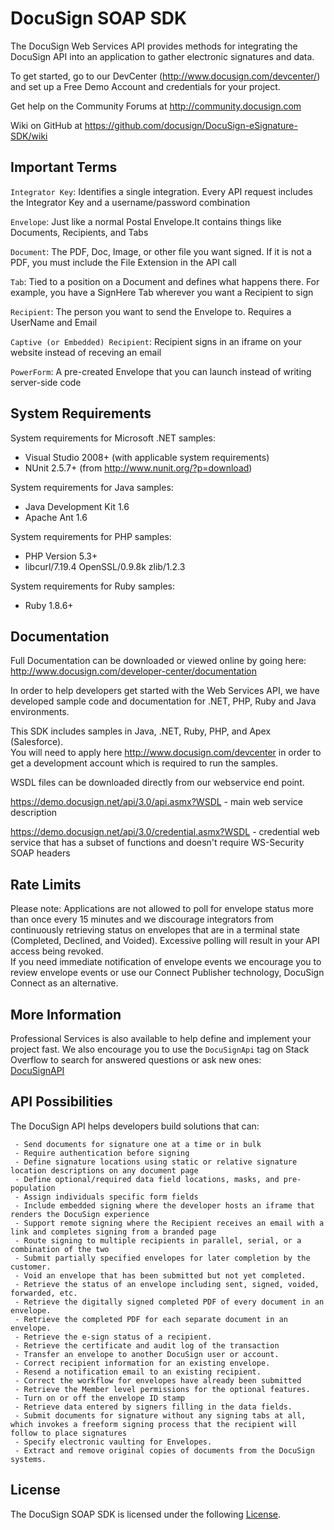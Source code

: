 DocuSign SOAP SDK
===========================================================================

The DocuSign Web Services API provides methods for integrating the DocuSign 
API into an application to gather electronic signatures and data. 

To get started, go to our DevCenter (http://www.docusign.com/devcenter/)
and set up a Free Demo Account and credentials for your project.

Get help on the Community Forums at http://community.docusign.com

Wiki on GitHub at https://github.com/docusign/DocuSign-eSignature-SDK/wiki



Important Terms
----------

`Integrator Key`: Identifies a single integration. Every API 
request includes the Integrator Key and a 
username/password combination

`Envelope`: Just like a normal Postal Envelope.It contains 
things like Documents, Recipients, and Tabs

`Document`: The PDF, Doc, Image, or other file you want 
signed. If it is not a PDF, you must include the File 
Extension in the API call

`Tab`: Tied to a position on a Document and defines what 
happens there. For example, you have a SignHere Tab 
wherever you want a Recipient to sign

`Recipient`: The person you want to send the Envelope 
to. Requires a UserName and Email

`Captive (or Embedded) Recipient`: Recipient signs in an iframe on your 
website instead of receving an email 

`PowerForm`: A pre-created Envelope that you can launch
instead of writing server-side code


System Requirements
----------

System requirements for Microsoft .NET samples:
- Visual Studio 2008+ (with applicable system requirements)
- NUnit 2.5.7+ (from http://www.nunit.org/?p=download)
 
System requirements for Java samples:
- Java Development Kit 1.6
- Apache Ant 1.6

System requirements for PHP samples:
- PHP Version 5.3+
-  libcurl/7.19.4 OpenSSL/0.9.8k zlib/1.2.3 

System requirements for Ruby samples:
- Ruby 1.8.6+


Documentation
----------

Full Documentation can be downloaded or viewed online by going here:
http://www.docusign.com/developer-center/documentation

In order to help developers get started with the Web Services API, we have
developed sample code and documentation for .NET, PHP, Ruby and Java
environments.  

This SDK includes samples in Java, .NET, Ruby, PHP, and Apex (Salesforce).  
You will need to apply here http://www.docusign.com/devcenter in order to get 
a development account which is required to run the samples.
 
WSDL files can be downloaded directly from our webservice end point.

https://demo.docusign.net/api/3.0/api.asmx?WSDL - 
main web service description 

https://demo.docusign.net/api/3.0/credential.asmx?WSDL -
credential web service that has a subset of functions and doesn't require
WS-Security SOAP headers


Rate Limits
----------

Please note: Applications are not allowed to poll for envelope status more
than once every 15 minutes and we discourage integrators from continuously
retrieving status on envelopes that are in a terminal state (Completed, 
Declined, and Voided).  Excessive polling will result in your API access 
being revoked.  
If you need immediate notification of envelope events we encourage you to 
review envelope events or use our Connect Publisher technology, DocuSign 
Connect as an alternative.


More Information
----------

Professional Services is also available to help define and implement your
project fast.  We also encourage you to use the `DocuSignApi` tag on Stack
Overflow to search for answered questions or ask new ones:  
[DocuSignAPI](http://stackoverflow.com/questions/tagged/docusignapi)


API Possibilities
----------

The DocuSign API helps developers build solutions that can: 

     - Send documents for signature one at a time or in bulk
     - Require authentication before signing
     - Define signature locations using static or relative signature location descriptions on any document page
     - Define optional/required data field locations, masks, and pre-population
     - Assign individuals specific form fields
     - Include embedded signing where the developer hosts an iframe that renders the DocuSign experience
     - Support remote signing where the Recipient receives an email with a link and completes signing from a branded page
     - Route signing to multiple recipients in parallel, serial, or a combination of the two
     - Submit partially specified envelopes for later completion by the customer.
     - Void an envelope that has been submitted but not yet completed.
     - Retrieve the status of an envelope including sent, signed, voided, forwarded, etc.
     - Retrieve the digitally signed completed PDF of every document in an envelope.
     - Retrieve the completed PDF for each separate document in an envelope.
     - Retrieve the e-sign status of a recipient.
     - Retrieve the certificate and audit log of the transaction
     - Transfer an envelope to another DocuSign user or account.
     - Correct recipient information for an existing envelope.
     - Resend a notification email to an existing recipient.
     - Correct the workflow for envelopes have already been submitted
     - Retrieve the Member level permissions for the optional features.
     - Turn on or off the envelope ID stamp
     - Retrieve data entered by signers filling in the data fields. 
     - Submit documents for signature without any signing tabs at all, which invokes a freeform signing process that the recipient will follow to place signatures
     - Specify electronic vaulting for Envelopes.
     - Extract and remove original copies of documents from the DocuSign systems.


License
----------

The DocuSign SOAP SDK is licensed under the following [License](LICENSE).


